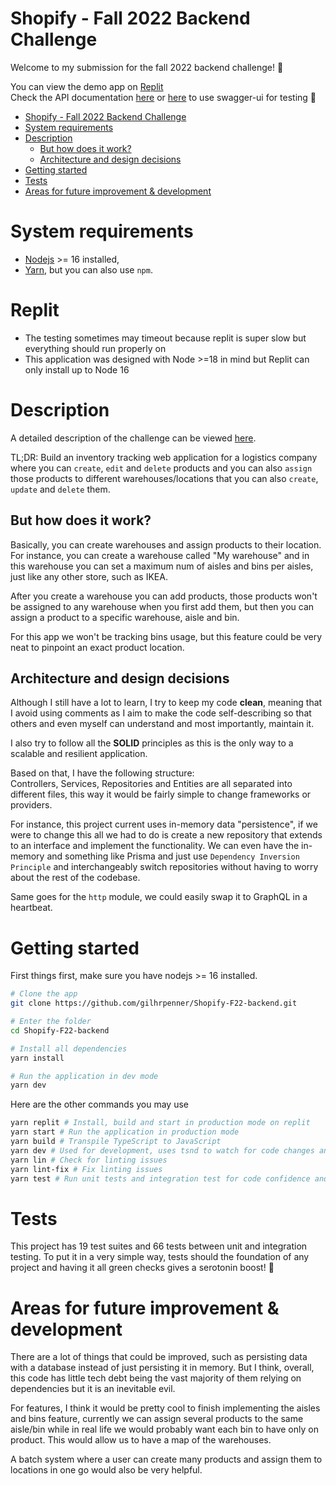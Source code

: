 # Shopify - Fall 2022 Backend Challenge

Welcome to my submission for the fall 2022 backend challenge! 👋

You can view the demo app on [Replit](https://replit.com/@gilhrpenner/Shopify-Fall22-backend)\
Check the API documentation [here](https://github.com/gilhrpenner/Shopify-F22-backend/wiki/API-Documentation) or [here](https://shopify-fall22-backend.gilhrpenner.repl.co/docs/) to use swagger-ui for testing 🙌

- [Shopify - Fall 2022 Backend Challenge](#shopify---fall-2022-backend-challenge)
- [System requirements](#system-requirements)
- [Description](#description)
  * [But how does it work?](#but-how-does-it-work-)
  * [Architecture and design decisions](#architecture-and-design-decisions)
- [Getting started](#getting-started)
- [Tests](#tests)
- [Areas for future improvement & development](#areas-for-future-improvement---development)

# System requirements
- [Nodejs](https://nodejs.org/en/) >= 16 installed,
- [Yarn](https://yarnpkg.com/), but you can also use `npm`.

# Replit
- The testing sometimes may timeout because replit is super slow but everything should run properly on
- This application was designed with Node >=18 in mind but Replit can only install up to Node 16
# Description
A detailed description of the challenge can be viewed [here](https://docs.google.com/document/d/1PoxpoaJymXmFB3iCMhGL6js-ibht7GO_DkCF2elCySU/edit).

TL;DR: Build an inventory tracking web application for a logistics company where you can `create`, `edit` and `delete` products and you can also `assign` those products to different warehouses/locations that you can also `create`, `update` and `delete` them.

## But how does it work?
Basically, you can create warehouses and assign products to their location.
For instance, you can create a warehouse called "My warehouse" and in this warehouse you can set a maximum num of aisles and bins per aisles, just like any other store, such as IKEA.

After you create a warehouse you can add products, those products won't be assigned to any warehouse when you first add them, but then you can assign a product to a specific warehouse, aisle and bin.

For this app we won't be tracking bins usage, but this feature could be very neat to pinpoint an exact product location.

## Architecture and design decisions
Although I still have a lot to learn, I try to keep my code **clean**, meaning that I avoid using comments as I aim to make the code self-describing so that others and even myself can understand and most importantly, maintain it.

I also try to follow all the **SOLID** principles as this is the only way to a scalable and resilient application.

Based on that, I have the following structure:\
Controllers, Services, Repositories and Entities are all separated into different files, this way it would be fairly simple to change frameworks or providers.

For instance, this project current uses in-memory data "persistence", if we were to change this all we had to do is create a new repository that extends to an interface and implement the functionality. We can even have the in-memory and something like Prisma and just use `Dependency Inversion Principle` and interchangeably switch repositories without having to worry about the rest of the codebase.

Same goes for the `http` module, we could easily swap it to GraphQL in a heartbeat.

# Getting started
First things first, make sure you have nodejs >= 16 installed.

```bash
# Clone the app
git clone https://github.com/gilhrpenner/Shopify-F22-backend.git

# Enter the folder
cd Shopify-F22-backend

# Install all dependencies
yarn install

# Run the application in dev mode
yarn dev
```

Here are the other commands you may use
```bash
yarn replit # Install, build and start in production mode on replit
yarn start # Run the application in production mode
yarn build # Transpile TypeScript to JavaScript
yarn dev # Used for development, uses tsnd to watch for code changes and reload the app
yarn lin # Check for linting issues
yarn lint-fix # Fix linting issues
yarn test # Run unit tests and integration test for code confidence and resilience
```

# Tests
This project has 19 test suites and 66 tests between unit and integration testing.
To put it in a very simple way, tests should the foundation of any project and having it all green checks gives a serotonin boost! 🤤

# Areas for future improvement & development
There are a lot of things that could be improved, such as persisting data with a database instead of just persisting it in memory. But I think, overall, this code has little tech debt being the vast majority of them relying on dependencies but it is an inevitable evil.

For features, I think it would be pretty cool to finish implementing the aisles and bins feature, currently we can assign several products to the same aisle/bin while in real life we would probably want each bin to have only on product. This would allow us to have a map of the warehouses.

A batch system where a user can create many products and assign them to locations in one go would also be very helpful.
